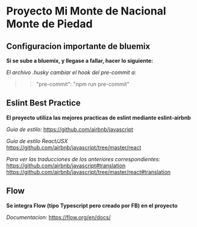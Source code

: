 # Proyecto Mi Monte de Nacional Monte de Piedad

## Configuracion importante de bluemix

**Si se sube a bluemix, y llegase a fallar, hacer lo siguiente:**

_El archivo .husky cambiar el hook del pre-commit a:_

> > "pre-commit": "npm run pre-commit"

## Eslint Best Practice

**El proyecto utiliza las mejores practicas de eslint mediante eslint-airbnb**

_Guia de estilo:_
https://github.com/airbnb/javascript

_Guia de estilo React/JSX_
https://github.com/airbnb/javascript/tree/master/react

_Para ver las traducciones de los anteriores correspondientes:_
https://github.com/airbnb/javascript#translation
https://github.com/airbnb/javascript/tree/master/react#translation

## Flow

**Se integra Flow (tipo Typescript pero creado por FB) en el proyecto**

_Documentacion:_
https://flow.org/en/docs/
